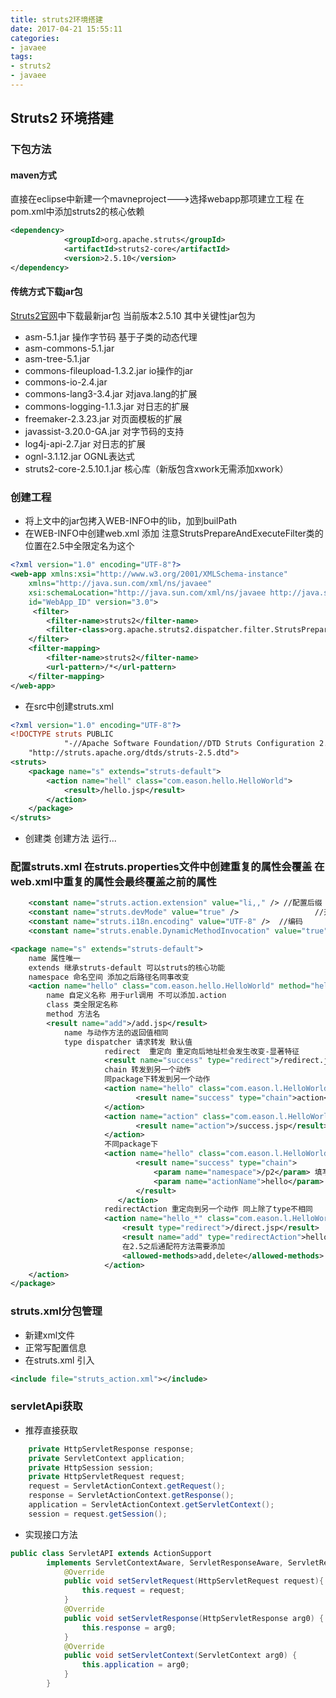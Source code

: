```yaml
---
title: struts2环境搭建
date: 2017-04-21 15:55:11
categories:
- javaee
tags:
- struts2
- javaee
---
```

## Struts2 环境搭建
### 下包方法
#### maven方式
直接在eclipse中新建一个mavneproject--->选择webapp那项建立工程
在pom.xml中添加struts2的核心依赖
```xml
<dependency>
			<groupId>org.apache.struts</groupId>
			<artifactId>struts2-core</artifactId>
			<version>2.5.10</version>
</dependency>
```
#### 传统方式下载jar包
[Struts2官网](https://struts.apache.org/)中下载最新jar包 当前版本2.5.10
其中关键性jar包为
* asm-5.1.jar 操作字节码 基于子类的动态代理
* asm-commons-5.1.jar
* asm-tree-5.1.jar
* commons-fileupload-1.3.2.jar  io操作的jar
* commons-io-2.4.jar
* commons-lang3-3.4.jar   对java.lang的扩展
* commons-logging-1.1.3.jar 对日志的扩展
* freemaker-2.3.23.jar 对页面模板的扩展
* javassist-3.20.0-GA.jar  对字节码的支持
* log4j-api-2.7.jar 对日志的扩展
* ognl-3.1.12.jar OGNL表达式
* struts2-core-2.5.10.1.jar 核心库（新版包含xwork无需添加xwork）
<!-- more -->

### 创建工程
* 将上文中的jar包拷入WEB-INFO中的lib，加到builPath
* 在WEB-INFO中创建web.xml 添加 注意StrutsPrepareAndExecuteFilter类的位置在2.5中全限定名为这个
```xml
<?xml version="1.0" encoding="UTF-8"?>
<web-app xmlns:xsi="http://www.w3.org/2001/XMLSchema-instance"
	xmlns="http://java.sun.com/xml/ns/javaee"
	xsi:schemaLocation="http://java.sun.com/xml/ns/javaee http://java.sun.com/xml/ns/javaee/web-app_3_0.xsd"
	id="WebApp_ID" version="3.0">
	 <filter>
        <filter-name>struts2</filter-name>
        <filter-class>org.apache.struts2.dispatcher.filter.StrutsPrepareAndExecuteFilter</filter-class>
    </filter>
    <filter-mapping>
        <filter-name>struts2</filter-name>
        <url-pattern>/*</url-pattern>
    </filter-mapping>
</web-app>
```
* 在src中创建struts.xml
```xml
<?xml version="1.0" encoding="UTF-8"?>    
<!DOCTYPE struts PUBLIC    
            "-//Apache Software Foundation//DTD Struts Configuration 2.5//EN"    
    "http://struts.apache.org/dtds/struts-2.5.dtd">
<struts>
	<package name="s" extends="struts-default">
		<action name="hell" class="com.eason.hello.HelloWorld">
			<result>/hello.jsp</result>
		</action>
	</package>
</struts>
```
* 创建类 创建方法 运行...

### 配置struts.xml  在struts.properties文件中创建重复的属性会覆盖   在web.xml中重复的属性会最终覆盖之前的属性
```xml
	<constant name="struts.action.extension" value="li,," /> //配置后缀
	<constant name="struts.devMode" value="true" />					//开启dev模式 修改配置文件不用重启  更多的错误信息
	<constant name="struts.i18n.encoding" value="UTF-8" />	//编码
	<constant name="struts.enable.DynamicMethodInvocation" value="true" /> //是否开启动态方法调用 动作名称！动作方法名  尽量不启用 方法名称放在url中不安全
```
```xml
<package name="s" extends="struts-default">
	name 属性唯一
	extends 继承struts-default 可以struts的核心功能
	namespace 命名空间 添加之后路径名同事改变
	<action name="hello" class="com.eason.hello.HelloWorld" method="hello">
		name 自定义名称 用于url调用 不可以添加.action
		class 类全限定名称
		method 方法名
		<result name="add">/add.jsp</result>
			name 与动作方法的返回值相同
			type dispatcher 请求转发 默认值
					 redirect  重定向 重定向后地址栏会发生改变-显著特征
					 <result name="success" type="redirect">/redirect.jsp</result>
					 chain 转发到另一个动作
					 同package下转发到另一个动作
					 <action name="hello" class="com.eason.l.HelloWorld">
	 				 		<result name="success" type="chain">action</result>
 					 </action>
 				 	 <action name="action" class="com.eason.l.HelloWorld" method="action">
	 						<result name="action">/success.jsp</result>
 					 </action>
					 不同package下
					 <action name="hello" class="com.eason.l.HelloWorld">
						 	<result name="success" type="chain">
								<param name="namespace">/p2</param> 填写package的name
								<param name="actionName">hello</param> 填写方法名称
							</result>
						</action>
					 redirectAction 重定向到另一个动作 同上除了type不相同
					 <action name="hello_*" class="com.eason.l.HelloWorld" method="{1}">
						 <result type="redirect">/direct.jsp</result>
						 <result name="add" type="redirectAction">hello</result>
						 在2.5之后通配符方法需要添加
						 <allowed-methods>add,delete</allowed-methods>
					 </action>
	</action>
</package>
```
### struts.xml分包管理
* 新建xml文件
* 正常写配置信息
* 在struts.xml 引入
```xml
<include file="struts_action.xml"></include>
```

### servletApi获取
* 推荐直接获取
```java
	private HttpServletResponse response;
	private ServletContext application;
	private HttpSession session;
	private HttpServletRequest request;
	request = ServletActionContext.getRequest();
	response = ServletActionContext.getResponse();
	application = ServletActionContext.getServletContext();
	session = request.getSession();
```
* 实现接口方法
```java
public class ServletAPI extends ActionSupport
		implements ServletContextAware, ServletResponseAware, ServletRequestAware {
			@Override
			public void setServletRequest(HttpServletRequest request){
				this.request = request;
			}
			@Override
			public void setServletResponse(HttpServletResponse arg0) {
				this.response = arg0;
			}
			@Override
			public void setServletContext(ServletContext arg0) {
				this.application = arg0;
			}
		}
```
